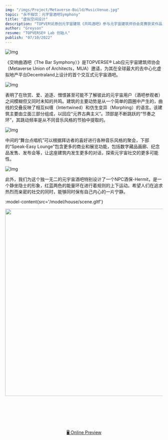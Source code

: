 ```yaml
---
img: "/imgs/Project/Metaverse-Build/MusicVenue.jpg"
topic: "永不独饮：元宇宙酒吧Symphony"
title: "虚拟空间设计"
description: "TOPVERSE原创元宇宙建筑《共鸣酒吧》参与元宇宙建筑师协会竞赛获奖作品"
author: "Greyson"
resume: "TOPVERSE® Lab 创始人"
publish: "07/10/2022"
---
```


  ![Img](/imgs/News/BarSymphony/20230524175132.jpg)


《交响曲酒吧（The Bar Symphony）》是TOPVERSE® Lab应元宇宙建筑师协会（Metaverse Union of Architects，MUA）邀请，为其在全球最大的去中心化虚拟地产平台Decentraland上设计的首个交互式元宇宙酒吧。
<p align="center">

![Img](/imgs/News/BarSymphony/Elevation.jpg)

</p>

表明了在欣赏、爱、追逐、憎恨甚至可能不了解彼此的元宇宙用户（酒吧参观者）之间模糊但又同时未知的共鸣。建筑的主要动势是从一个简单的圆圈中产生的，曲线的交叠反映了相互纠缠（Intertwined）和仿生变异（Morphing）的语言。该建筑主要由立面三部分组成，以回应“元界古典主义”。顶部是不断跳跃的“节奏之环”，其跳动频率是从不同音乐风格的节拍中提取的。

![Img](/imgs/News/BarSymphony/Diagrams.gif)
  
中间的“舞台点唱机”可以根据拜访者的喜好进行各种音乐风格的聚会，下部的“Speak-Easy Lounge”包含更多的商业和展览功能，包括数字藏品画廊、纪念品发售、发布会等，让这座建筑内发生更多的对话，探索元宇宙社交的更多可能性。 
<p align="center">

![Img](/imgs/News/BarSymphony/Bartender.gif)

</p>
此外，我们为这个独一无二的元宇宙酒吧特别设计了一个NPC酒保-Hermit，是一个静坐隐士的形象，红蓝两色的能量环在进行着规则的上下运动。希望人们在追求热烈而亲密的社交的同时，能够同时保有自己内心的一片宁静。

:model-content{src='/model/house/scene.gltf'}



<p align="center">
<img src="./public/topverse.svg" width="600"/>
</p>

<h2 align="center">
</h2><br>

<pre align="center">

</pre>

<p align="center">
<br>
<a href="https://topverse.netlify.app/">🖥 Online Preview</a>
<br><br>
 


